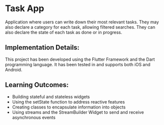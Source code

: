 # Task App

Application where users can write down their most relevant tasks. They may also declare a category for each task, allowing filtered searches. They can also declare the state of each task as done or in progress.

## Implementation Details:
This project has been developed using the Flutter Framework and the Dart programming language. It has been tested in and supports both iOS and Android.

## Learning Outcomes:
- Building stateful and stateless widgets
- Using the setState function to address reactive features
- Creating classes to encapsulate information into objects
- Using streams and the StreamBuilder Widget to send and receive asynchronous events
